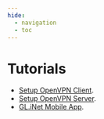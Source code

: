 ```yaml
---
hide:
  - navigation
  - toc
---
```


# Tutorials

* [Setup OpenVPN Client](openvpn_client).
* [Setup OpenVPN Server](openvpn_server).
* [GL.iNet Mobile App](mobile_app).